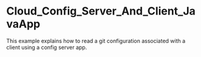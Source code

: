 # Cloud_Config_Server_And_Client_JavaApp
This example explains how to read a git configuration associated with a client using a config server app.
